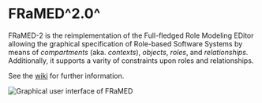 # FRaMED^2.0^


FRaMED-2 is the reimplementation of the  Full-fledged Role Modeling EDitor allowing the graphical specification of Role-based Software Systems
by means of *compartments* (aka. *contexts*), *objects*, *roles*, and *relationships*.
Additionally, it supports a varity of constraints upon roles and relationships. 

See the [wiki](https://github.com/Eden-06/FRaMED-2/wiki) for further information.

![Graphical user interface of FRaMED](https://github.com/leondart/FRaMED/wiki/img/ORMEditor_1.png)
